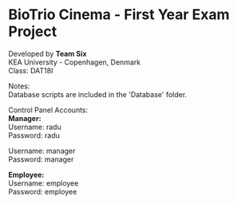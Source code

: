 <h1>BioTrio Cinema - First Year Exam Project</h1>
Developed by <b>Team Six</b>  <br>
KEA University - Copenhagen, Denmark <br>
Class: DAT18I <br>

Notes: <br>
Database scripts are included in the 'Database' folder.<br>

Control Panel Accounts:<br>
<b>Manager:</b><br>
Username: radu<br>
Password: radu<br>

Username: manager<br>
Password: manager<br>

<b>Employee:</b><br>
Username: employee<br>
Password: employee<br>
